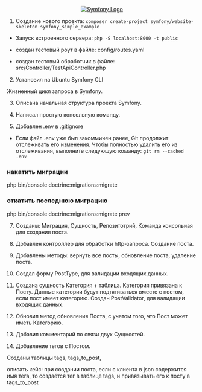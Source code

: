 <p align="center"><a href="https://symfony.com" target="_blank">
    <img src="https://symfony.com/logos/symfony_dynamic_01.svg" alt="Symfony Logo">
</a></p>

1. Создание нового проекта:
`composer create-project symfony/website-skeleton symfony_simple_example`

- Запуск встроенного сервера: 
`php -S localhost:8000 -t public`

 - создан тестовый роут в файле: config/routes.yaml

 - создан тестовый обработчик в файле: src/Controller/TestApiController.php

2. Установил на Ubuntu Symfony CLI

Жизненный цикл запроса в Symfony.


3. Описана начальная структура проекта Symfony.

4. Написал простую консольную команду.

6. Добавлен .env в .gitignore
- Если файл .env уже был закоммичен ранее, Git продолжит отслеживать его изменения. Чтобы полностью удалить его из отслеживания, выполните следующую команду:
`git rm --cached .env` 

### накатить миграции
php bin/console doctrine:migrations:migrate

### откатить последнюю миграцию
php bin/console doctrine:migrations:migrate prev

7. Созданы: Миграция, Сущность, Репозитотрий, Команда консольная для создания поста.

8. Добавлен контроллер для обработки http-запроса. Создание поста.

9. Добавлены методы: вернуть все посты, обновление поста, удаление поста.

10. Создал форму PostType, для валидации входящих данных.

11. Создана сущность Категория + таблица. Категория привязана к Посту.
Данные категории будут подтягиваться вместе с постом, если пост имеет категорию.
Создан PostValidator, для валидации входящих данных.

12. Обновил метод обновления Поста, с учетом того, что Пост может иметь Категорию.

13. Добавил комментарий по связи двух Сущностей.

14. Добавление тегов с Постом.

Созданы таблицы tags, tags_to_post,

описать кейс:
при создании поста, если с клиента в json содержится имя тега,
то создаётся тег в таблице tags, и привязывать его к посту в tags_to_post